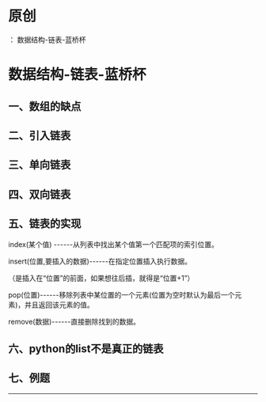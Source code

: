 # 原创
：  数据结构-链表-蓝桥杯

# 数据结构-链表-蓝桥杯

## 一、数组的缺点

## 二、引入链表

## 三、单向链表

## 四、双向链表

## 五、链表的实现

index(某个值) ------从列表中找出某个值第一个匹配项的索引位置。

insert(位置,要插入的数据)------在指定位置插入执行数据。

（是插入在“位置”的前面，如果想往后插，就得是“位置+1”）

pop(位置)------移除列表中某位置的一个元素(位置为空时默认为最后一个元素)，并且返回该元素的值。

remove(数据)------直接删除找到的数据。

## 六、python的list不是真正的链表

## 七、例题

---

